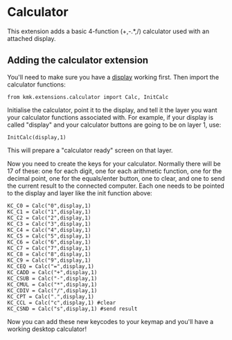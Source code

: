 # Calculator

This extension adds a basic 4-function (+,-.*,/) calculator used with an attached display.

## Adding the calculator extension

You'll need to make sure you have a [display](Display.md) working first. Then import the calculator functions:

`from kmk.extensions.calculator import Calc, InitCalc`

Initialise the calculator, point it to the display, and tell it the layer you want your calculator functions associated with. For example, if your display is called "display" and your calculator buttons are going to be on layer 1, use:

`InitCalc(display,1)`

This will prepare a "calculator ready" screen on that layer.

Now you need to create the keys for your calculator. Normally there will be 17 of these: one for each digit, one for each arithmetic function, one for the decimal point, one for the equals/enter button, one to clear, and one to send the current result to the connected computer. Each one needs to be pointed to the display and layer like the init function above:

```
KC_C0 = Calc("0",display,1)
KC_C1 = Calc("1",display,1)
KC_C2 = Calc("2",display,1)
KC_C3 = Calc("3",display,1)
KC_C4 = Calc("4",display,1)
KC_C5 = Calc("5",display,1)
KC_C6 = Calc("6",display,1)
KC_C7 = Calc("7",display,1)
KC_C8 = Calc("8",display,1)
KC_C9 = Calc("9",display,1)
KC_CEQ = Calc("=",display,1)
KC_CADD = Calc("+",display,1)
KC_CSUB = Calc("-",display,1)
KC_CMUL = Calc("*",display,1)
KC_CDIV = Calc("/",display,1)
KC_CPT = Calc(".",display,1)
KC_CCL = Calc("c",display,1) #clear
KC_CSND = Calc("s",display,1) #send result
```

Now you can add these new keycodes to your keymap and you'll have a working desktop calculator!
